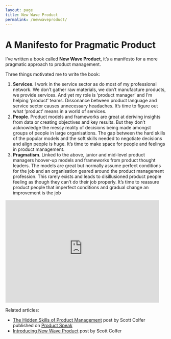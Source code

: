 ```yaml
---
layout: page
title: New Wave Product
permalink: /newwaveproduct/
---
```


# A Manifesto for Pragmatic Product

I’ve written a book called **New Wave Product**, it’s a manifesto for a more pragmatic approach to product management.

Three things motivated me to write the book:

1. **Services**. I work in the service sector as do most of my professional network. We don’t gather raw materials, we don’t manufacture products, we provide services. And yet my role is ‘product manager’ and I’m helping ‘product’ teams. Dissonance between product language and service sector causes unnecessary headaches. It’s time to figure out what ‘product’ means in a world of services.
2. **People**. Product models and frameworks are great at deriving insights from data or creating objectives and key results. But they don’t acknowledge the messy reality of decisions being made amongst groups of people in large organisations. The gap between the hard skills of the popular models and the soft skills needed to negotiate decisions and align people is huge. It’s time to make space for people and feelings in product management.
3. **Pragmatism**. Linked to the above, junior and mid-level product managers hoover-up models and frameworks from product thought leaders. The models are great but normally assume perfect conditions for the job and an organisation geared around the product management profession. This rarely exists and leads to disillusioned product people feeling as though they can’t do their job properly. It’s time to reassure product people that imperfect conditions and gradual change an improvement is the job
 
 <iframe src="https://scottcolfer.substack.com/embed" width="480" height="320" style="border:1px solid #EEE; background:white;" frameborder="0" scrolling="no"></iframe>

Related articles:

- [The Hidden Skills of Product Management](https://www.recruited.tech/blog/the-hidden-skills-of-product-management) post by Scott Colfer published on [Product Speak](https://www.recruited.tech/product-speak)
- [Introducing New Wave Product](https://scottcolfer.com/2024/08/26/new-wave-product.html) post by Scott Colfer
